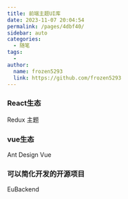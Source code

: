 ```yaml
---
title: 前端主题UI库
date: 2023-11-07 20:04:54
permalink: /pages/4dbf40/
sidebar: auto
categories:
  - 随笔
tags:
  - 
author: 
  name: frozen5293
  link: https://github.com/frozen5293
---
```



### React生态
Redux 主题  

### vue生态
Ant Design Vue  

### 可以简化开发的开源项目
EuBackend  